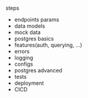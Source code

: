 steps
- endpoints params
- data models
- mock data
- postgres basics
- features(auth, querying, ...)
- errors
- logging
- configs
- postgres advanced
- tests
- deployment
- CICD